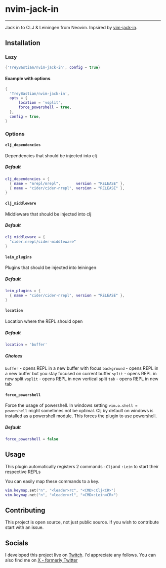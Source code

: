 # nvim-jack-in
---
Jack in to CLJ & Leiningen from Neovim. Inpsired by [vim-jack-in](https://github.com/clojure-vim/vim-jack-in).

## Installation
### Lazy
```lua
{'TreyBastian/nvim-jack-in', config = true}
```

#### Example with options
```lua
{
  'TreyBastian/nvim-jack-in',
  opts = {
      location = 'vsplit',
      force_powershell = true,
  },
  config = true,
}
```

### Options
#### `clj_dependencies`
Dependencies that should be injected into clj
##### Default
```lua
clj_dependencies = {
  { name = "nrepl/nrepl",       version = "RELEASE" },
  { name = "cider/cider-nrepl", version = "RELEASE" },
}
```

#### `clj_middleware`
Middleware that should be injected into clj
##### Default
```lua
clj_middleware = {
  "cider.nrepl/cider-middleware"
}
```

#### `lein_plugins`
Plugins that should be injected into leiningen 
##### Default
```lua
lein_plugins = {
  { name = "cider/cider-nrepl", version = "RELEASE" },
}
```

#### `location`
Location where the REPL should open 
##### Default
```lua
location = 'buffer' 
```
##### Choices
`buffer` - opens REPL in a new buffer with focus
`background` - opens REPL in a new buffer but you stay focused on current buffer
`split` - opens REPL in new split
`vsplit` - opens REPL in new vertical split
`tab` - opens REPL in new tab

#### `force_powershell`
Force the usage of powershell. In windows setting `vim.o.shell = powershell` might sometimes not be optimal. Clj by default on windows is installed as a powershell module. This forces the plugin to use powershell.
##### Default
```lua
force_powershell = false
```

## Usage
This plugin automatically registers 2 commands `:Clj`and `:Lein` to start their respective REPLs

You can easily map these commands to a key.
```lua
vim.keymap.set("n", "<leader>rc", "<CMD>:Clj<CR>")
vim.keymap.net("n", "<leader>rl", "<CMD>:Lein<CR>")
```

## Contributing
This project is open source, not just public source. If you wish to contribute start with an issue.

## Socials
I developed this project live on [Twitch](https://twitch.tv/Trey_Bastian). I'd appreciate any follows. You can also find me on [X - formerly Twitter](https://x.com/TreyBastian)
